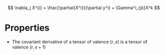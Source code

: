 $$
\nabla_j X^{i} = \frac{\partial{X^i}}{\partial y^i} + \Gamma^i_{jk}X^k
$$


# Properties

- The covariant derivative of a tensor of valence $(r,s)$ is a tensor of valence $(r,s+1)$